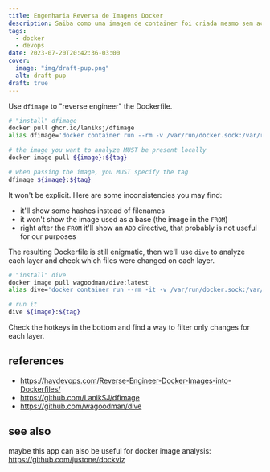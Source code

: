 ```yaml
---
title: Engenharia Reversa de Imagens Docker
description: Saiba como uma imagem de container foi criada mesmo sem acesso ao Dockerfile
tags:
  - docker
  - devops
date: 2023-07-20T20:42:36-03:00
cover:
  image: "img/draft-pup.png"
  alt: draft-pup
draft: true
---
```


Use `dfimage` to "reverse engineer" the Dockerfile.

```bash
# "install" dfimage
docker pull ghcr.io/laniksj/dfimage
alias dfimage='docker container run --rm -v /var/run/docker.sock:/var/run/docker.sock ghcr.io/laniksj/dfimage'

# the image you want to analyze MUST be present locally
docker image pull ${image}:${tag}

# when passing the image, you MUST specify the tag
dfimage ${image}:${tag}
```

 It won't be explicit. Here are some inconsistencies you may find:
 
  - it'll show some hashes instead of filenames
  - it won't show the image used as a base (the image in the `FROM`)
  - right after the `FROM` it'll show an `ADD` directive, that probably is not useful for our purposes

The resulting Dockerfile is still enigmatic, then we'll use `dive` to analyze each layer and check which files were changed on each layer.

```bash
# "install" dive
docker image pull wagoodman/dive:latest
alias dive='docker container run --rm -it -v /var/run/docker.sock:/var/run/docker.sock wagoodman/dive:latest'

# run it
dive ${image}:${tag}
```

Check the hotkeys in the bottom and find a way to filter only changes for each layer.

## references

- <https://havdevops.com/Reverse-Engineer-Docker-Images-into-Dockerfiles/>
- <https://github.com/LanikSJ/dfimage>
- <https://github.com/wagoodman/dive>

## see also

maybe this app can also be useful for docker image analysis: <https://github.com/justone/dockviz>

